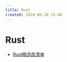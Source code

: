 ```yaml
---
title: Rust
created: 2024-06-20 15:40
---
```



<!-- markdownlint-disable MD025 -->

# Rust

- [Rust精选库清单](./Rust精选库清单.md)
